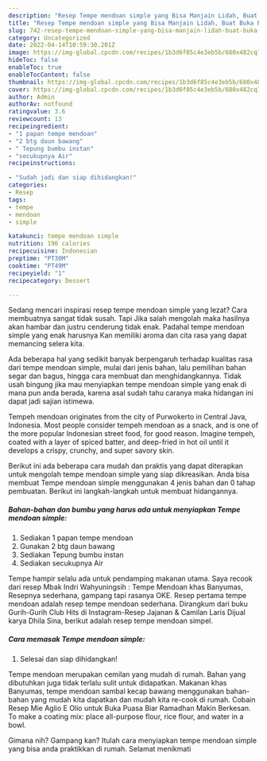 ```yaml
---
description: "Resep Tempe mendoan simple yang Bisa Manjain Lidah, Buat Buka Puasa Enak Banget"
title: "Resep Tempe mendoan simple yang Bisa Manjain Lidah, Buat Buka Puasa Enak Banget"
slug: 742-resep-tempe-mendoan-simple-yang-bisa-manjain-lidah-buat-buka-puasa-enak-banget
category: Uncategorized
date: 2022-04-14T10:59:30.201Z
image: https://img-global.cpcdn.com/recipes/1b3d6f85c4e3eb5b/680x482cq70/tempe-mendoan-simple-foto-resep-utama.jpg
hideToc: false
enableToc: true
enableTocContent: false
thumbnail: https://img-global.cpcdn.com/recipes/1b3d6f85c4e3eb5b/680x482cq70/tempe-mendoan-simple-foto-resep-utama.jpg
cover: https://img-global.cpcdn.com/recipes/1b3d6f85c4e3eb5b/680x482cq70/tempe-mendoan-simple-foto-resep-utama.jpg
author: Admin
authorAv: notfound
ratingvalue: 3.6
reviewcount: 13
recipeingredient:
- "1 papan tempe mendoan"
- "2 btg daun bawang"
- " Tepung bumbu instan"
- "secukupnya Air"
recipeinstructions:

- "Sudah jadi dan siap dihidangkan!"
categories:
- Resep
tags:
- tempe
- mendoan
- simple

katakunci: tempe mendoan simple 
nutrition: 190 calories
recipecuisine: Indonesian
preptime: "PT30M"
cooktime: "PT49M"
recipeyield: "1"
recipecategory: Dessert

---
```



Sedang mencari inspirasi resep tempe mendoan simple yang lezat? Cara membuatnya sangat tidak susah. Tapi Jika salah mengolah maka hasilnya akan hambar dan justru cenderung tidak enak. Padahal tempe mendoan simple yang enak harusnya Kan memiliki aroma dan cita rasa yang dapat memancing selera kita.


Ada beberapa hal yang sedikit banyak berpengaruh terhadap kualitas rasa dari tempe mendoan simple, mulai dari jenis bahan, lalu pemilihan bahan segar dan bagus, hingga cara membuat dan menghidangkannya. Tidak usah bingung jika mau menyiapkan tempe mendoan simple yang enak di mana pun anda berada, karena asal sudah tahu caranya maka hidangan ini dapat jadi sajian istimewa.

Tempeh mendoan originates from the city of Purwokerto in Central Java, Indonesia. Most people consider tempeh mendoan as a snack, and is one of the more popular Indonesian street food, for good reason. Imagine tempeh, coated with a layer of spiced batter, and deep-fried in hot oil until it develops a crispy, crunchy, and super savory skin.


Berikut ini ada beberapa cara mudah dan praktis yang dapat diterapkan untuk mengolah tempe mendoan simple yang siap dikreasikan. Anda bisa membuat Tempe mendoan simple menggunakan 4 jenis bahan dan 0 tahap pembuatan. Berikut ini langkah-langkah untuk membuat hidangannya.

<!--inarticleads1-->

##### Bahan-bahan dan bumbu yang harus ada untuk menyiapkan Tempe mendoan simple:

1. Sediakan 1 papan tempe mendoan
1. Gunakan 2 btg daun bawang
1. Sediakan  Tepung bumbu instan
1. Sediakan secukupnya Air


Tempe hampir selalu ada untuk pendamping makanan utama. Saya recook dari resep Mbak Indri Wahyuningsih : Tempe Mendoan khas Banyumas, Resepnya sederhana, gampang tapi rasanya OKE. Resep pertama tempe mendoan adalah resep tempe mendoan sederhana. Dirangkum dari buku Gurih-Gurih Club Hits di Instagram-Resep Jajanan &amp; Camilan Laris Dijual karya Dhila Sina, berikut adalah resep tempe mendoan simpel. 

<!--inarticleads2-->

##### Cara memasak Tempe mendoan simple:


1. Selesai dan siap dihidangkan!

Tempe mendoan merupakan cemilan yang mudah di rumah. Bahan yang dibutuhkan juga tidak terlalu sulit untuk didapatkan. Makanan khas Banyumas, tempe mendoan sambal kecap bawang menggunakan bahan-bahan yang mudah kita dapatkan dan mudah kita re-cook di rumah. Cobain Resep Mie Aglio E Olio untuk Buka Puasa Biar Ramadhan Makin Berkesan. To make a coating mix: place all-purpose flour, rice flour, and water in a bowl. 

Gimana nih? Gampang kan? Itulah cara menyiapkan tempe mendoan simple yang bisa anda praktikkan di rumah. Selamat menikmati
